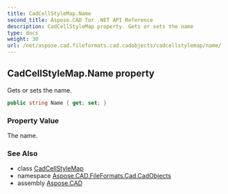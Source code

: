 ```yaml
---
title: CadCellStyleMap.Name
second_title: Aspose.CAD for .NET API Reference
description: CadCellStyleMap property. Gets or sets the name
type: docs
weight: 30
url: /net/aspose.cad.fileformats.cad.cadobjects/cadcellstylemap/name/
---
```

## CadCellStyleMap.Name property

Gets or sets the name.

```csharp
public string Name { get; set; }
```

### Property Value

The name.

### See Also

* class [CadCellStyleMap](../)
* namespace [Aspose.CAD.FileFormats.Cad.CadObjects](../../cadcellstylemap/)
* assembly [Aspose.CAD](../../../)


